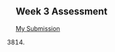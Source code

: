 ## Week 3 Assessment

[My Submission](https://repl.it/@Ingenious/Ibraheem#DSC_UNILAG%20Python%20Study%20Group%202/assessment_3.py)

3814.

